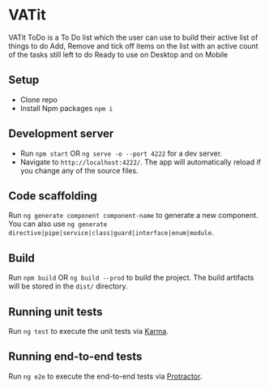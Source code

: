 # VATit
VATit ToDo is a To Do list which the user can use to build their active list of things to do
Add, Remove and tick off items on the list with an active count of the tasks still left to do
Ready to use on Desktop and on Mobile

## Setup

* Clone repo 
* Install Npm packages `npm i`

## Development server

* Run `npm start` OR `ng serve -o --port 4222` for a dev server. 
* Navigate to `http://localhost:4222/`. The app will automatically reload if you change any of the source files.

## Code scaffolding

Run `ng generate component component-name` to generate a new component. You can also use `ng generate directive|pipe|service|class|guard|interface|enum|module`.

## Build

Run `npm build` OR `ng build --prod` to build the project. The build artifacts will be stored in the `dist/` directory.

## Running unit tests

Run `ng test` to execute the unit tests via [Karma](https://karma-runner.github.io).

## Running end-to-end tests

Run `ng e2e` to execute the end-to-end tests via [Protractor](http://www.protractortest.org/).